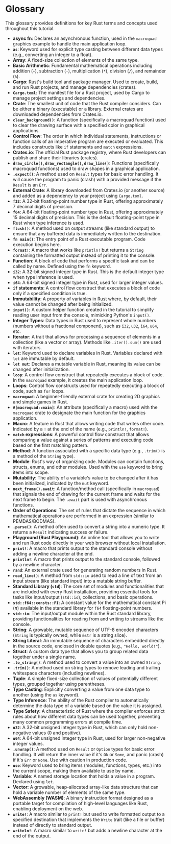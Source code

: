 # Glossary

This glossary provides definitions for key Rust terms and concepts used throughout this tutorial.

* **async fn**: Declares an asynchronous function, used in the `macroquad` graphics example to handle the main application loop.
* **`as`**: Keyword used for explicit type casting between different data types (e.g., converting an integer to a float).
* **Array**: A fixed-size collection of elements of the same type.
* **Basic Arithmetic**: Fundamental mathematical operations including addition (`+`), subtraction (`-`), multiplication (`*`), division (`/`), and remainder (`%`).
* **Cargo**: Rust's build tool and package manager. Used to create, build, and run Rust projects, and manage dependencies (crates).
* **`Cargo.toml`**: The manifest file for a Rust project, used by Cargo to manage project settings and dependencies.
* **Crate**: The smallest unit of code that the Rust compiler considers. Can be either a binary (executable) or a library. External crates are downloaded dependencies from Crates.io.
* **`clear_background()`**: A function (specifically a macroquad function) used to clear the drawing surface with a specified color in graphical applications.
* **Control Flow**: The order in which individual statements, instructions or function calls of an imperative program are executed or evaluated. This includes constructs like `if` statements and `match` expressions.
* **Crates.io**: The official Rust package registry, where Rust developers can publish and share their libraries (crates).
* **`draw_circle()`, `draw_rectangle()`, `draw_line()`**: Functions (specifically macroquad functions) used to draw shapes in a graphical application.
* **`.expect()`**: A method used on `Result` types for basic error handling. It will cause the program to panic (crash) with a provided message if the `Result` is an `Err`.
* **External Crate**: A library downloaded from Crates.io (or another source) and added as a dependency to your project using `Cargo.toml`.
* **`f32`**: A 32-bit floating-point number type in Rust, offering approximately 7 decimal digits of precision.
* **`f64`**: A 64-bit floating-point number type in Rust, offering approximately 15 decimal digits of precision. This is the default floating-point type in Rust when type inference is used.
* **`flush()`**: A method used on output streams (like standard output) to ensure that any buffered data is immediately written to the destination.
* **`fn main()`**: The entry point of a Rust executable program. Code execution begins here.
* **`format!`**: A macro that works like `println!` but returns a `String` containing the formatted output instead of printing it to the console.
* **Function**: A block of code that performs a specific task and can be called by name. Defined using the `fn` keyword.
* **`i32`**: A 32-bit signed integer type in Rust. This is the default integer type when type inference is used.
* **`i64`**: A 64-bit signed integer type in Rust, used for larger integer values.
* **`if` statements**: A control flow construct that executes a block of code only if a specified condition is true.
* **Immutability**: A property of variables in Rust where, by default, their value cannot be changed after being initialized.
* **`input()`**: A custom helper function created in the tutorial to simplify reading user input from the console, mimicking Python's `input()`.
* **Integer Types**: Data types in Rust used to represent whole numbers (numbers without a fractional component), such as `i32`, `u32`, `i64`, `u64`, etc.
* **Iterator**: A trait that allows for processing a sequence of elements in a collection (like a vector or array). Methods like `.iter().sum()` are used with iterators.
* **`let`**: Keyword used to declare variables in Rust. Variables declared with `let` are immutable by default.
* **`let mut`**: Declares a mutable variable in Rust, meaning its value can be changed after initialization.
* **`loop`**: A control flow construct that repeatedly executes a block of code. In the `macroquad` example, it creates the main application loop.
* **Loops**: Control flow constructs used for repeatedly executing a block of code, such as `for` loops.
* **`macroquad`**: A beginner-friendly external crate for creating 2D graphics and simple games in Rust.
* **`#[macroquad::main]`**: An attribute (specifically a macro) used with the `macroquad` crate to designate the main function for the graphics application.
* **Macro**: A feature in Rust that allows writing code that writes other code. Indicated by a `!` at the end of the name (e.g., `println!`, `format!`).
* **`match` expressions**: A powerful control flow construct that allows comparing a value against a series of patterns and executing code based on the first matching pattern.
* **Method**: A function associated with a specific data type (e.g., `.trim()` is a method of the `String` type).
* **Module**: Rust's way of organizing code. Modules can contain functions, structs, enums, and other modules. Used with the `use` keyword to bring items into scope.
* **Mutability**: The ability of a variable's value to be changed after it has been initialized, indicated by the `mut` keyword.
* **`next_frame().await`**: A function/method call (specifically in `macroquad`) that signals the end of drawing for the current frame and waits for the next frame to begin. The `.await` part is used with asynchronous functions.
* **Order of Operations**: The set of rules that dictate the sequence in which mathematical operations are performed in an expression (similar to PEMDAS/BODMAS).
* **`.parse()`**: A method often used to convert a string into a numeric type. It returns a `Result` indicating success or failure.
* **Playground (Rust Playground)**: An online tool that allows you to write and run Rust code directly in your web browser without local installation.
* **`print!`**: A macro that prints output to the standard console without adding a newline character at the end.
* **`println!`**: A macro that prints output to the standard console, followed by a newline character.
* **`rand`**: An external crate used for generating random numbers in Rust.
* **`read_line()`**: A method from `std::io` used to read a line of text from an input stream (like standard input) into a mutable string buffer.
* **Standard Library (`std`)**: The core set of modules and functionalities that are included with every Rust installation, providing essential tools for tasks like input/output (`std::io`), collections, and basic operations.
* **`std::f64::consts::PI`**: A constant value for the mathematical constant Pi ($\pi$) available in the standard library for `f64` floating-point numbers.
* **`std::io`**: The input/output module within the Rust standard library, providing functionalities for reading from and writing to streams like the console.
* **String**: A growable, mutable sequence of UTF-8 encoded characters (`String` is typically owned, while `&str` is a string slice).
* **String Literal**: An immutable sequence of characters embedded directly in the source code, enclosed in double quotes (e.g., `"Hello, world!"`).
* **Struct**: A custom data type that allows you to group related data together under a single name.
* **`.to_string()`**: A method used to convert a value into an owned `String`.
* **`.trim()`**: A method used on string types to remove leading and trailing whitespace characters (including newlines).
* **Tuple**: A simple fixed-size collection of values of potentially different types, grouped together using parentheses.
* **Type Casting**: Explicitly converting a value from one data type to another (using the `as` keyword).
* **Type Inference**: The ability of the Rust compiler to automatically determine the data type of a variable based on the value it is assigned.
* **Type Safety**: A characteristic of Rust where the compiler enforces strict rules about how different data types can be used together, preventing many common programming errors at compile time.
* **`u32`**: A 32-bit unsigned integer type in Rust, which can only hold non-negative values (0 and positive).
* **`u64`**: A 64-bit unsigned integer type in Rust, used for larger non-negative integer values.
* **`.unwrap()`**: A method used on `Result` or `Option` types for basic error handling. It will return the inner value if it's `Ok` or `Some`, and panic (crash) if it's `Err` or `None`. Use with caution in production code.
* **`use`**: Keyword used to bring items (modules, functions, types, etc.) into the current scope, making them available to use by name.
* **Variable**: A named storage location that holds a value in a program. Declared using `let`.
* **Vector**: A growable, heap-allocated array-like data structure that can hold a variable number of elements of the same type.
* **WebAssembly (WASM)**: A binary instruction format designed as a portable target for compilation of high-level languages like Rust, enabling deployment on the web.
* **`write!`**: A macro similar to `print!` but used to write formatted output to a specified destination that implements the `Write` trait (like a file or buffer) instead of directly to standard output.
* **`writeln!`**: A macro similar to `write!` but adds a newline character at the end of the output.